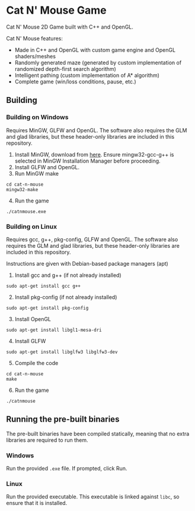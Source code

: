 # Cat N' Mouse Game

Cat N' Mouse 2D Game built with C++ and OpenGL.

Cat N' Mouse features:
 - Made in C++ and OpenGL with custom game engine and OpenGL shaders/meshes
 - Randomly generated maze (generated by custom implementation of randomized depth-first search algorithm)
 - Intelligent pathing (custom implementation of A* algorithm)
 - Complete game (win/loss conditions, pause, etc.)

## Building

### Building on Windows

Requires MinGW, GLFW and OpenGL.  The software also requires the GLM and glad libraries, but these header-only libraries are included in this repository.

1) Install MinGW, download from [here](https://sourceforge.net/projects/mingw/).  Ensure mingw32-gcc-g++ is selected in MinGW Installation Manager before proceeding.
2) Install GLFW and OpenGL.
3) Run MinGW make
```shell
cd cat-n-mouse
mingw32-make
```
4) Run the game
```shell
./catnmouse.exe
```

### Building on Linux

Requires gcc, g++, pkg-config, GLFW and OpenGL.  The software also requires the GLM and glad libraries, but these header-only libraries are included in this repository.

Instructions are given with Debian-based package managers (apt)

1) Install gcc and g++ (if not already installed)
```shell
sudo apt-get install gcc g++
```
2) Install pkg-config (if not already installed)
```shell
sudo apt-get install pkg-config
```
3) Install OpenGL
```shell
sudo apt-get install libgl1-mesa-dri
```
4) Install GLFW
```shell
sudo apt-get install libglfw3 libglfw3-dev
```
5) Compile the code
```shell
cd cat-n-mouse
make
```
6) Run the game
```shell
./catnmouse
```

## Running the pre-built binaries

The pre-built binaries have been compiled statically, meaning that no extra libraries are required to run them.

### Windows

Run the provided `.exe` file.  If prompted, click Run.

### Linux

Run the provided executable.  This executable is linked against `libc`, so ensure that it is installed.